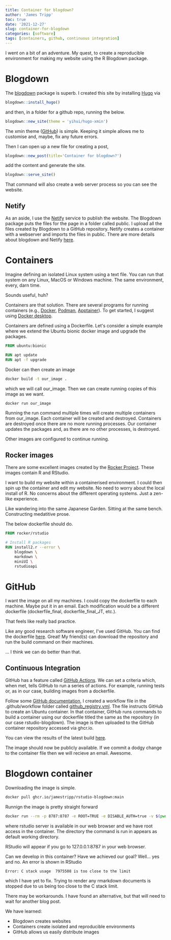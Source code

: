 ```yaml
---
title: Container for blogdown?
author: 'James Tripp'
toc: true
date: '2021-12-27'
slug: container-for-blogdown
categories: [software]
tags: [containers, github, continuous integration]
---
```


I went on a bit of an adventure. My quest, to create a reproducible environment for making my website using the R Blogdown package.

# Blogdown

The [blogdown](https://bookdown.org/yihui/blogdown/) package is superb. I created this site by installing [Hugo](https://gohugo.io) via

```r
blogdown::install_hugo()
```

and then, in a folder for a github repo, running the below.

```r
blogdown::new_site(theme = 'yihui/hugo-xmin')
```

The xmin theme ([GitHub](https://github.com/yihui/hugo-xmin)) is simple. Keeping it simple allows me to customise and, maybe, fix any future errors.

Then I can open up a new file for creating a post,

```r
blogdown::new_post(title='Container for blogdown?')
```

add the content and generate the site.

```r
blogdown::serve_site()
```

That command will also create a web server process so you can see the website.

## Netify

As an aside, I use the [Netify](https://www.netlify.com/) service to publish the website. The Blogdown package puts the files for the page in a folder called public. I upload all the files created by Blogdown to a GitHub repository. Netify creates a container with a webserver and imports the files in public. There are more details about blogdown and Netify [here](https://bookdown.org/yihui/blogdown/netlify.html).

# Containers

Imagine defining an isolated Linux system using a text file. You can run that system on any Linux, MacOS or Windows machine. The same environment, every, darn time.

Sounds useful, huh?

Containers are that solution. There are several programs for running containers (e.g., [Docker](https://www.docker.com), [Podman](https://podman.io), [Apptainer](https://apptainer.org)). To get started, I suggest using [Docker desktop](https://www.docker.com/products/docker-desktop).

Containers are defined using a Dockerfile. Let's consider a simple example where we extend the Ubuntu bionic docker image and upgrade the packages.

```dockerfile
FROM ubuntu:bionic

RUN apt update
RUN apt -f upgrade
```

Docker can then create an image

```bash
docker build -t our_image .
```

which we will call our_image. Then we can create running copies of this image as we want.

```bash
docker run our_image
```

Running the run command multiple times will create multiple containers from our_image. Each container will be created and destroyed. Containers are destroyed once there are no more running processes. Our container updates the packages and, as there are no other processes, is destroyed.

Other images are configured to continue running.

## Rocker images

There are some excellent images created by the [Rocker Project](https://www.rocker-project.org/images/). These images contain R and RStudio.

I want to build my website within a containerised environment. I could then spin up the container and edit my website. No need to worry about the local install of R. No concerns about the different operating systems. Just a zen-like experience.

Like wandering into the same Japanese Garden. Sitting at the same bench. Constructing medatitive prose.

The below dockerfile should do.

```dockerfile
FROM rocker/rstudio

# Install R packages
RUN install2.r --error \
    blogdown \
    markdown \
    miniUI \
    rstudioapi
```

# GitHub

I want the image on all my machines. I could copy the dockerfile to each machine. Maybe put it in an email. Each modification would be a different dockerfile (dockerfile_final, dockerfile_final_JT, etc.).

That feels like really bad practice.

Like any good research software engineer, I've used GitHub. You can find the dockerfile [here](https://github.com/jamestripp/rstudio-blogdown/blob/main/Dockerfile). Great! My friend(s) can download the repository and run the build command on their machines.

... I think we can do better than that.

## Continuous Integration

GitHub has a feature called [GitHub Actions](https://docs.github.com/en/actions/learn-github-actions). We can set a criteria which, when met, tells GitHub to run a series of actions. For example, running tests or, as in our case, building images from a dockerfile.

Follow some [GitHub documentation](https://docs.github.com/en/packages/working-with-a-github-packages-registry/working-with-the-container-registry), I created a workflow file in the .github/workflow folder called [github_registry.yml](https://github.com/jamestripp/rstudio-blogdown/blob/main/.github/workflows/github_registry.yml). The file instructs GitHub to create an Ubuntu container. In that container, GitHub runs commands to build a container using our dockerfile titled the same as the repository (in our case rstudio-blogdown). The image is then uploaded to the GitHub container repository accessed via ghcr.io.

You can view the results of the latest build [here](https://github.com/jamestripp/rstudio-blogdown/runs/4633497821?check_suite_focus=true).

The image should now be publicly available. If we commit a dodgy change to the container file then we will recieve an email. Awesome.

# Blogdown container

Downloading the image is simple.

```bash
docker pull ghcr.io/jamestripp/rstudio-blogdown:main
```

Runnign the image is pretty straight forward

```bash
docker run --rm -p 8787:8787 -e ROOT=TRUE -e DISABLE_AUTH=true -v $(pwd):/home/rstudio ghcr.io/jamestripp/rstudio-blogdown:main
```

where rstudio server is available in our web browser and we have root access in the container. The directory the command is run in appears as default working directory.

RStudio will appear if you go to 127.0.0.1:8787 in your web browser.

Can we develop in this container? Have we achieved our goal? Well... yes and no. An error is shown in RStudio

```
Error: C stack usage  7975508 is too close to the limit
```

which I have yet to fix. Trying to render any rmarkdown documents is stopped due to us being too close to the C stack limit.

There may be workarounds. I have found an alternative, but that will need to wait for another blog post.

We have learned:

* Blogdown creates websites
* Containers create isolated and reproducible environments
* GitHub allows us easily distribute images